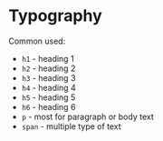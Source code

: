 # Typography

Common used:

- `h1` - heading 1
- `h2` - heading 2
- `h3` - heading 3
- `h4` - heading 4
- `h5` - heading 5
- `h6` - heading 6
- `p` - most for paragraph or body text
- `span` - multiple type of text
